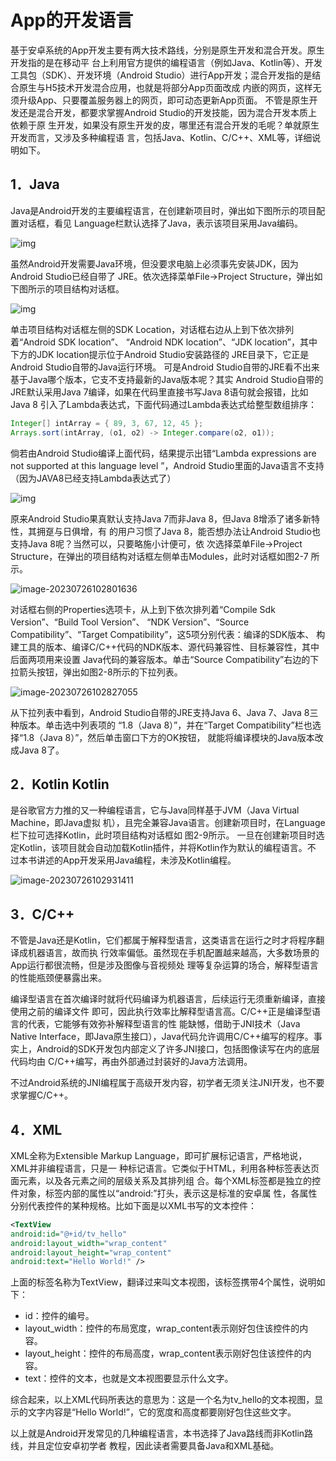 # App的开发语言

基于安卓系统的App开发主要有两大技术路线，分别是原生开发和混合开发。原生开发指的是在移动平 台上利用官方提供的编程语言（例如Java、Kotlin等）、开发工具包（SDK）、开发环境（Android Studio）进行App开发；混合开发指的是结合原生与H5技术开发混合应用，也就是将部分App页面改成 内嵌的网页，这样无须升级App、只要覆盖服务器上的网页，即可动态更新App页面。 不管是原生开发还是混合开发，都要求掌握Android Studio的开发技能，因为混合开发本质上依赖于原 生开发，如果没有原生开发的皮，哪里还有混合开发的毛呢？单就原生开发而言，又涉及多种编程语 言，包括Java、Kotlin、C/C++、XML等，详细说明如下。

<div style="page-break-after: always;"></div>

## 1．Java

Java是Android开发的主要编程语言，在创建新项目时，弹出如下图所示的项目配置对话框，看见 Language栏默认选择了Java，表示该项目采用Java编码。

![img](/androidImages/5c097549d0cdfbc0765d1f6ac429e505.png)

虽然Android开发需要Java环境，但没要求电脑上必须事先安装JDK，因为Android Studio已经自带了 JRE。依次选择菜单File→Project Structure，弹出如下图所示的项目结构对话框。

![img](/androidImages/u=273763756,4159068084&fm=253&fmt=auto&app=138&f=JPEG.jpeg)

单击项目结构对话框左侧的SDK Location，对话框右边从上到下依次排列着“Android SDK location”、 “Android NDK location”、“JDK location”，其中下方的JDK location提示位于Android Studio安装路径的 JRE目录下，它正是Android Studio自带的Java运行环境。 可是Android Studio自带的JRE看不出来基于Java哪个版本，它支不支持最新的Java版本呢？其实 Android Studio自带的JRE默认采用Java 7编译，如果在代码里直接书写Java 8语句就会报错，比如Java 8 引入了Lambda表达式，下面代码通过Lambda表达式给整型数组排序：

```java
Integer[] intArray = { 89, 3, 67, 12, 45 }; 
Arrays.sort(intArray, (o1, o2) -> Integer.compare(o2, o1));
```

倘若由Android Studio编译上面代码，结果提示出错“Lambda expressions are not supported at this language level ”，Android Studio里面的Java语言不支持（因为JAVA8已经支持Lambda表达式了）

![img](/androidImages/5316822-562d7bf30b2a4a4d.webp)

原来Android Studio果真默认支持Java 7而非Java 8，但Java 8增添了诸多新特性，其拥趸与日俱增，有 的用户习惯了Java 8，能否想办法让Android Studio也支持Java 8呢？当然可以，只要略施小计便可，依 次选择菜单File→Project Structure，在弹出的项目结构对话框左侧单击Modules，此时对话框如图2-7 所示。

![image-20230726102801636](/androidImages/image-20230726102801636.png)

对话框右侧的Properties选项卡，从上到下依次排列着“Compile Sdk Version”、“Build Tool Version”、 “NDK Version”、“Source Compatibility”、“Target Compatibility”，这5项分别代表：编译的SDK版本、 构建工具的版本、编译C/C++代码的NDK版本、源代码兼容性、目标兼容性，其中后面两项用来设置 Java代码的兼容版本。单击“Source Compatibility”右边的下拉箭头按钮，弹出如图2-8所示的下拉列表。

![image-20230726102827055](/androidImages/image-20230726102827055.png)

从下拉列表中看到，Android Studio自带的JRE支持Java 6、Java 7、Java 8三种版本。单击选中列表项的 “1.8（Java 8）”，并在“Target Compatibility”栏也选择“1.8（Java 8）”，然后单击窗口下方的OK按钮， 就能将编译模块的Java版本改成Java 8了。 


## 2．Kotlin Kotlin

是谷歌官方力推的又一种编程语言，它与Java同样基于JVM（Java Virtual Machine，即Java虚拟 机），且完全兼容Java语言。创建新项目时，在Language栏下拉可选择Kotlin，此时项目结构对话框如 图2-9所示。 一旦在创建新项目时选定Kotlin，该项目就会自动加载Kotlin插件，并将Kotlin作为默认的编程语言。不 过本书讲述的App开发采用Java编程，未涉及Kotlin编程。

![image-20230726102931411](/androidImages/image-20230726102931411.png)

<div style="page-break-after: always;"></div>

## 3．C/C++ 

不管是Java还是Kotlin，它们都属于解释型语言，这类语言在运行之时才将程序翻译成机器语言，故而执 行效率偏低。虽然现在手机配置越来越高，大多数场景的App运行都很流畅，但是涉及图像与音视频处 理等复杂运算的场合，解释型语言的性能瓶颈便暴露出来。

 编译型语言在首次编译时就将代码编译为机器语言，后续运行无须重新编译，直接使用之前的编译文件 即可，因此执行效率比解释型语言高。C/C++正是编译型语言的代表，它能够有效弥补解释型语言的性 能缺憾，借助于JNI技术（Java Native Interface，即Java原生接口），Java代码允许调用C/C++编写的程序。事实上，Android的SDK开发包内部定义了许多JNI接口，包括图像读写在内的底层代码均由 C/C++编写，再由外部通过封装好的Java方法调用。 

不过Android系统的JNI编程属于高级开发内容，初学者无须关注JNI开发，也不要求掌握C/C++。 

<div style="page-break-after: always;"></div>

## 4．XML

 XML全称为Extensible Markup Language，即可扩展标记语言，严格地说，XML并非编程语言，只是一 种标记语言。它类似于HTML，利用各种标签表达页面元素，以及各元素之间的层级关系及其排列组 合。每个XML标签都是独立的控件对象，标签内部的属性以“android:”打头，表示这是标准的安卓属 性，各属性分别代表控件的某种规格。比如下面是以XML书写的文本控件：

```xml
<TextView
android:id="@+id/tv_hello"
android:layout_width="wrap_content"
android:layout_height="wrap_content"
android:text="Hello World!" />
```



上面的标签名称为TextView，翻译过来叫文本视图，该标签携带4个属性，说明如下：

- id：控件的编号。
- layout_width：控件的布局宽度，wrap_content表示刚好包住该控件的内容。 
- layout_height：控件的布局高度，wrap_content表示刚好包住该控件的内容。
- text：控件的文本，也就是文本视图要显示什么文字。

综合起来，以上XML代码所表达的意思为：这是一个名为tv_hello的文本视图，显示的文字内容是“Hello World!”，它的宽度和高度都要刚好包住这些文字。

以上就是Android开发常见的几种编程语言，本书选择了Java路线而非Kotlin路线，并且定位安卓初学者 教程，因此读者需要具备Java和XML基础。